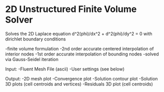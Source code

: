 # 2D Unstructured Finite Volume Solver

Solves the 2D Laplace equation d^2(phi)/dx^2 + d^2(phi)/dy^2 = 0 with dirichlet boundary conditions

-finite volume formulation
-2nd order accurate centered interpolation of interior nodes
-1st order accurate interpolation of bounding nodes
-solved via Gauss-Seidel iteration

Input:
-Fluent Mesh File (ascii)
-User settings (see below)

Output:
-2D mesh plot
-Convergence plot
-Solution contour plot
-Solution 3D plots (cell centroids and vertices)
-Residuals 3D plot (cell centroids)
